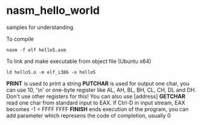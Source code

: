 # nasm_hello_world
samples for understanding

To compile
```
nasm -f elf hello5.asm
```

To link and make executable from object file (Ubuntu x64)
```
ld hello5.o -m elf_i386 -o hello5
```

**PRINT** is used to print a string
**PUTCHAR** is used for output one char, you can use 10, '\n' or one-byte register like AL, AH, BL, BH, CL, CH, DL and DH. Don't use other registers for this! You can also use [address]
**GETCHAR** read one char from standard input to EAX. If Ctrl-D in input stream, EAX becomes -1 = FFFF FFFF
**FINISH** ends execution of the program, you can add parameter which represens the code of completion, usually 0
